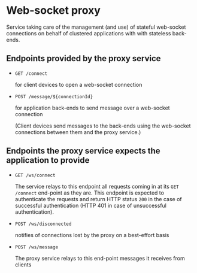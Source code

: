 # Web-socket proxy

Service taking care of the management (and use) of stateful web-socket connections on behalf of clustered applications with with stateless back-ends.

## Endpoints provided by the proxy service

* `GET /connect`
  
  for client devices to open a web-socket connection
  
* `POST /message/${connectionId}`
  
  for application back-ends to send message over a web-socket connection

  (Client devices send messages to the back-ends using the web-socket connections between them and the proxy service.)

## Endpoints the proxy service expects the application to provide

* `GET /ws/connect`
    
  The service relays to this endpoint all requests coming in
  at its `GET /connect` end-point as they are. This endpoint
  is expected to authenticate the requests and return HTTP status `200` in the case of successful authentication (HTTP 401 in case of unsuccessful authentication).

* `POST /ws/disconnected`

  notifies of connections lost by the proxy on a best-effort basis

* `POST /ws/message`

  The proxy service relays to this end-point messages it receives from clients
